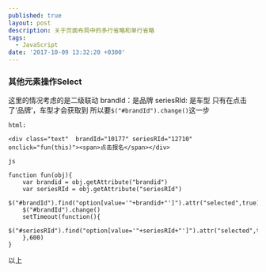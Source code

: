 ```yaml
---
published: true
layout: post
description: 关于页面布局中的多行省略和单行省略
tags:
  - JavaScript
date: '2017-10-09 13:32:20 +0300'
---
```

### 其他元素操作Select

这里的情况考虑的是二级联动
brandId：是品牌
seriesRId: 是车型
只有在点击了‘品牌’，车型才会获取到 所以要<code>$("#brandId").change()</code>这一步

```
html:

<div class="text"  brandId="10177" seriesRId="12710" onclick="fun(this)"><span>点击报名</span></div>

js

function fun(obj){
	var brandid = obj.getAttribute("brandid")
	var seriesRId = obj.getAttribute("seriesRId")
	$("#brandId").find("option[value='"+brandid+"']").attr("selected",true);
	$("#brandId").change()
	setTimeout(function(){
		$("#seriesRId").find("option[value='"+seriesRId+"']").attr("selected",true);
	},600)
}
```

以上
